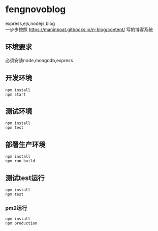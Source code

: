 # fengnovoblog
express,ejs,nodejs,blog  
一步步按照 https://maninboat.gitbooks.io/n-blog/content/ 写的博客系统

## 环境要求  
必须安装node,mongodb,express

## 开发环境  
```
npm install  
npm start  
```

## 测试环境
```
npm install  
npm test  
```


## 部署生产环境
```
npm install  
npm run build  
```

## 测试test运行  
```  
npm install  
npm test  
```

### pm2运行  
```  
npm install  
npm production  
```
